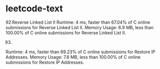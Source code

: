# leetcode-text
92.Reverse Linked List II
Runtime: 4 ms, faster than 67.04% of C online submissions for Reverse Linked List II.
Memory Usage: 6.9 MB, less than 100.00% of C online submissions for Reverse Linked List II.

93.
Runtime: 4 ms, faster than 69.23% of C online submissions for Restore IP Addresses.
Memory Usage: 7.8 MB, less than 100.00% of C online submissions for Restore IP Addresses.